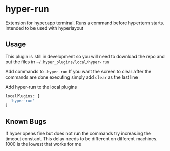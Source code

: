 # hyper-run
Extension for hyper.app terminal. Runs a command before hyperterm starts. Intended to be used with hyperlayout

## Usage
This plugin is still in development so you will need to download the repo and put the files in `~/.hyper_plugins/local/hyper-run`

Add commands to `.hyper-run` 
If you want the screen to clear after the commands are done executing simply add `clear` as the last line

Add hyper-run to the local plugins
```js
localPlugins: [
  'hyper-run'
]
```

## Known Bugs
If hyper opens fine but does not run the commands try increasing the timeout constant. This delay needs to be different on different machines. 1000 is the lowest that works for me 
